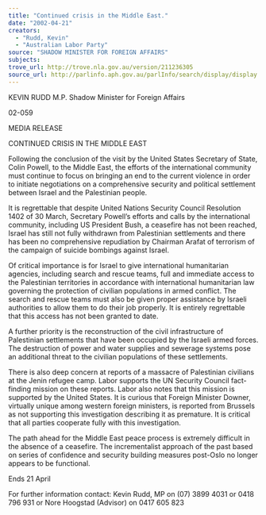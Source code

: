 ```yaml
---
title: "Continued crisis in the Middle East."
date: "2002-04-21"
creators:
  - "Rudd, Kevin"
  - "Australian Labor Party"
source: "SHADOW MINISTER FOR FOREIGN AFFAIRS"
subjects:
trove_url: http://trove.nla.gov.au/version/211236305
source_url: http://parlinfo.aph.gov.au/parlInfo/search/display/display.w3p;query=Id%3A%22media/pressrel/A6D66%22
---
```


 KEVIN RUDD M.P. Shadow Minister for Foreign Affairs

 02-059

 MEDIA RELEASE

 CONTINUED CRISIS IN THE MIDDLE EAST

 Following the conclusion of the visit by the United States Secretary of State, Colin Powell, to the Middle East, the efforts of the international community must continue to focus on bringing an end to the current violence in order to initiate negotiations on a comprehensive security and political settlement between Israel and the Palestinian people.

 It is regrettable that despite United Nations Security Council Resolution 1402 of 30 March, Secretary Powell’s efforts and calls by the international community, including US President Bush, a ceasefire has not been reached, Israel has still not fully withdrawn from Palestinian settlements and there has been no comprehensive repudiation by Chairman Arafat of terrorism of the campaign of suicide bombings against Israel.

 Of critical importance is for Israel to give international humanitarian agencies, including search and rescue teams, full and immediate access to the Palestinian territories in accordance with international humanitarian law governing the protection of civilian populations in armed conflict.  The search and rescue teams must also be given proper assistance by Israeli authorities to allow them to do their job properly. It is entirely regrettable that this access has not been granted to date.

 A further priority is the reconstruction of the civil infrastructure of Palestinian settlements that have been occupied by the Israeli armed forces. The destruction of power and water supplies and sewerage systems pose an additional threat to the civilian populations of these settlements.

 There is also deep concern at reports of a massacre of Palestinian civilians at the Jenin refugee camp.  Labor supports the UN Security Council fact-finding mission on these reports. Labor also notes that this mission is supported by the United States. It is curious that Foreign Minister Downer, virtually unique among western foreign ministers, is reported from Brussels as not supporting this investigation describing it as premature. It is critical that all parties cooperate fully with this investigation.

 The path ahead for the Middle East peace process is extremely difficult in the absence of a ceasefire. The incrementalist approach of the past based on series of confidence and security building measures post-Oslo no longer appears to be functional.

 Ends 21 April

 For further information contact:  Kevin Rudd, MP on (07) 3899 4031 or 0418 796 931 or Nore Hoogstad (Advisor) on 0417 605 823

